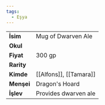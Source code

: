 ```yaml
---
tags:
  - Eşya
---  
```

  
|  |  |  
|---|---|  
| **İsim** | Mug of Dwarven Ale|  
| **Okul** | |  
| **Fiyat** | 300 gp|  
| **Rarity** | |  
| **Kimde** | [[Alfons]], [[Tamara]]|  
| **Menşei** | Dragon's Hoard|  
| **İşlev** | Provides dwarven ale|  
